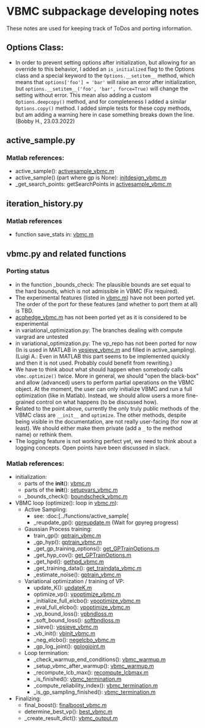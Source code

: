 # VBMC subpackage developing notes

These notes are used for keeping track of ToDos and porting information.

## Options Class:
- In order to prevent setting options after initialization, but allowing for an override to this behavior, I added an `is_initialized` flag to the Options class and a special keyword to the `Options.__setitem__` method, which means that `options['foo'] = 'bar'` will raise an error after initialization, but `options.__setitem__('foo', 'bar', force=True)` will change the setting without error. This mean also adding a custom `Options.deepcopy()` method, and for completeness I added a similar `Options.copy()` method. I added simple tests for these copy methods, but am adding a warning here in case something breaks down the line. (Bobby H., 23.03.2022)

## active_sample.py

### Matlab references:
- active_sample(): [activesample_vbmc.m](https://github.com/lacerbi/vbmc/blob/master/private/activesample_vbmc.m)
- active_sample() (part where gp is None): [initdesign_vbmc.m](https://github.com/lacerbi/vbmc/blob/master/misc/initdesign_vbmc.m)
- _get_search_points: getSearchPoints in [activesample_vbmc.m](https://github.com/lacerbi/vbmc/blob/master/private/activesample_vbmc.m)

## iteration_history.py

### Matlab references
-  function save_stats in: [vbmc.m](https://github.com/lacerbi/vbmc/blob/master/vbmc.m)

## vbmc.py and related functions

### Porting status
- in the function _bounds_check: The plausible bounds are set equal to the hard bounds, which is not admissible in VBMC (Fix required).
- The experimental features (listed in [vbmc.m](https://github.com/lacerbi/vbmc/blob/master/vbmc.m)) have not been ported yet. The order of the port for these features (and whether to port them at all) is TBD.
 - [acqhedge_vbmc.m](https://github.com/lacerbi/vbmc/blob/master/private/acqhedge_vbmc.m) has not been ported yet as it is considered to be experimental
- in variational_optimization.py: The branches dealing with compute vargrad are untested
- in variational_optimization.py: The vp_repo has not been ported for now (In is used in MATLAB in [vpsieve_vbmc.m](https://github.com/lacerbi/vbmc/blob/master/misc/vpsieve_vbmc.m) and filled in active_sampling). (Luigi A.: Even in MATLAB this part seems to be implemented quickly and then it is not used. Probably could benefit from rewriting.)
- We have to think about what should happen when somebody calls `vbmc.optimize()` twice. More in general, we should "open the black-box" and allow (advanced) users to perform partial operations on the VBMC object. At the moment, the user can only initialize VBMC and run a full optimization (like in Matlab). Instead, we should allow users a more fine-grained control on what happens (to be discussed how).
- Related to the point above, currently the only truly public methods of the VBMC class are `__init__` and `optimize`. The other methods, despite being visible in the documentation, are not really user-facing (for now at least). We should either make them private (add a `_` to the method name) or rethink them.
- The logging feature is not working perfect yet, we need to think about a logging concepts. Open points have been discussed in slack.

### Matlab references:
- initialization:
     - parts of the __init__(): [vbmc.m](https://github.com/lacerbi/vbmc/blob/master/vbmc.m)
     - parts of the __init__(): [setupvars_vbmc.m](https://github.com/lacerbi/vbmc/blob/master/misc/setupvars_vbmc.m)
     - _bounds_check(): [boundscheck_vbmc.m](https://github.com/lacerbi/vbmc/blob/master/misc/boundscheck_vbmc.m)
- VBMC loop (optimize(): loop in [vbmc.m](https://github.com/lacerbi/vbmc/blob/master/vbmc.m)):
     - Active Sampling:
          - see: :doc:[../functions/active_sample[
          - _reupdate_gp(): [gpreupdate.m](https://github.com/lacerbi/vbmc/blob/master/misc/gpreupdate.m) (Wait for gpyreg progress)
     - Gaussian Process training:
          - train_gp(): [gptrain_vbmc.m](https://github.com/lacerbi/vbmc/blob/master/misc/gptrain_vbmc.m)
          - _gp_hyp(): [gptrain_vbmc.m](https://github.com/lacerbi/vbmc/blob/master/misc/gptrain_vbmc.m)
          - _get_gp_training_options(): [get_GPTrainOptions.m](https://github.com/lacerbi/vbmc/blob/master/misc/get_GPTrainOptions.m)
          - _get_hyp_cov(): [get_GPTrainOptions.m](https://github.com/lacerbi/vbmc/blob/master/misc/get_GPTrainOptions.m)
          - _get_hpd(): [gethpd_vbmc.m](https://github.com/lacerbi/vbmc/blob/master/misc/gethpd_vbmc.m)
          - _get_training_data(): [get_traindata_vbmc.m](https://github.com/lacerbi/vbmc/blob/master/misc/get_traindata_vbmc.m)
          - _estimate_noise(): [gptrain_vbmc.m](https://github.com/lacerbi/vbmc/blob/master/misc/gptrain_vbmc.m)
     - Variational optimization / training of VP:
          - update_K(): [updateK.m](https://github.com/lacerbi/vbmc/blob/master/private/updateK.m)
          - optimize_vp(): [vpoptimize_vbmc.m](https://github.com/lacerbi/vbmc/blob/master/misc/vpoptimize_vbmc.m)
          - _initialize_full_elcbo(): [vpoptimize_vbmc.m](https://github.com/lacerbi/vbmc/blob/master/misc/vpoptimize_vbmc.m)
          - _eval_full_elcbo(): [vpoptimize_vbmc.m](https://github.com/lacerbi/vbmc/blob/master/misc/vpoptimize_vbmc.m)
          - _vp_bound_loss(): [vpbndloss.m](https://github.com/lacerbi/vbmc/blob/master/misc/vpbndloss.m)
          - _soft_bound_loss(): [softbndloss.m](https://github.com/lacerbi/vbmc/blob/master/utils/softbndloss.m)
          - _sieve(): [vpsieve_vbmc.m](https://github.com/lacerbi/vbmc/blob/master/misc/vpsieve_vbmc.m)
          - _vb_init(): [vbinit_vbmc.m](https://github.com/lacerbi/vbmc/blob/master/misc/vbinit_vbmc.m)
          - _neg_elcbo(): [negelcbo_vbmc.m](https://github.com/lacerbi/vbmc/blob/master/misc/negelcbo_vbmc.m)
          - _gp_log_joint(): [gplogjoint.m](https://github.com/lacerbi/vbmc/blob/master/misc/gplogjoint.m)
     - Loop termination:
          - _check_warmup_end_conditions(): [vbmc_warmup.m](https://github.com/lacerbi/vbmc/blob/master/private/vbmc_warmup.m)
          - _setup_vbmc_after_warmup(): [vbmc_warmup.m](https://github.com/lacerbi/vbmc/blob/master/private/vbmc_warmup.m)
          - _recompute_lcb_max(): [recompute_lcbmax.m](https://github.com/lacerbi/vbmc/blob/master/private/recompute_lcbmax.m)
          - _is_finished(): [vbmc_termination.m](https://github.com/lacerbi/vbmc/blob/master/private/vbmc_termination.m)
          - _compute_reliability_index(): [vbmc_termination.m](https://github.com/lacerbi/vbmc/blob/master/private/vbmc_termination.m)
          - _is_gp_sampling_finished(): [vbmc_termination.m](https://github.com/lacerbi/vbmc/blob/master/private/vbmc_termination.m)
- Finalizing:
     - final_boost(): [finalboost_vbmc.m](https://github.com/lacerbi/vbmc/blob/master/misc/finalboost_vbmc.m)
     - determine_best_vp(): [best_vbmc.m](https://github.com/lacerbi/vbmc/blob/master/misc/best_vbmc.m)
     - _create_result_dict(): [vbmc_output.m](https://github.com/lacerbi/vbmc/blob/master/private/vbmc_output.m)
